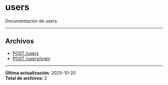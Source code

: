 # users

Documentación de users.

---

## Archivos

- [POST /users](./users-create.md)
- [POST /users/login](./users-login.md)

---

**Última actualización:** 2025-10-20  
**Total de archivos:** 2
